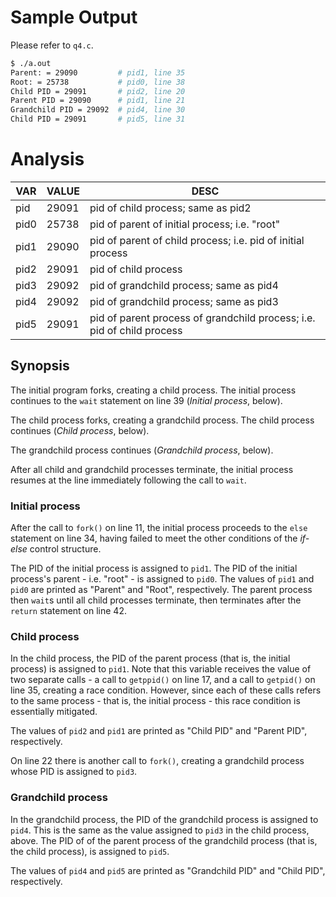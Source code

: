 # Sample Output

Please refer to `q4.c`.

```bash
$ ./a.out
Parent: = 29090         # pid1, line 35
Root: = 25738           # pid0, line 38
Child PID = 29091       # pid2, line 20
Parent PID = 29090      # pid1, line 21
Grandchild PID = 29092  # pid4, line 30
Child PID = 29091       # pid5, line 31
```

# Analysis

| VAR  | VALUE | DESC                                                                   |
|------|-------|------------------------------------------------------------------------|
| pid  | 29091 | pid of child process; same as pid2                                     |
| pid0 | 25738 | pid of parent of initial process; i.e. "root"                          |
| pid1 | 29090 | pid of parent of child process; i.e. pid of initial process            |
| pid2 | 29091 | pid of child process                                                   |
| pid3 | 29092 | pid of grandchild process; same as pid4                                |
| pid4 | 29092 | pid of grandchild process; same as pid3                                |
| pid5 | 29091 | pid of parent process of grandchild process; i.e. pid of child process |

## Synopsis

The initial program forks, creating a child process.  The initial process
continues to the `wait` statement on line 39 (_Initial process_, below).

The child process forks, creating a grandchild process.  The child process
continues (_Child process_, below).

The grandchild process continues (_Grandchild process_, below).

After all child and grandchild processes terminate, the initial process resumes
at the line immediately following the call to `wait`.

### Initial process

After the call to `fork()` on line 11, the initial process proceeds to the
`else` statement on line 34, having failed to meet the other conditions of the
_if-else_ control structure.

The PID of the initial process is assigned to `pid1`. The PID of the initial
process's parent - i.e. "root" - is assigned to `pid0`.  The values of `pid1` 
and `pid0` are printed as "Parent" and "Root", respectively.  The parent process 
then `wait`s until all child processes terminate, then terminates after the
`return` statement on line 42.

### Child process

In the child process, the PID of the parent process (that is, the initial
process) is assigned to `pid1`.  Note that this variable receives the value of
two separate calls - a call to `getppid()` on line 17, and a call to `getpid()`
on line 35, creating a race condition. However, since each of these calls refers 
to the same process - that is, the initial process - this race condition is
essentially mitigated.

The values of `pid2` and `pid1` are printed as "Child PID" and "Parent PID",
respectively.

On line 22 there is another call to `fork()`, creating a grandchild process
whose PID is assigned to `pid3`.

### Grandchild process

In the grandchild process, the PID of the grandchild process is assigned to 
`pid4`.  This is the same as the value assigned to `pid3` in the child process,
above.  The PID of of the parent process of the grandchild process (that is, the 
child process), is assigned to `pid5`. 

The values of `pid4` and `pid5` are printed as "Grandchild PID" and "Child
PID", respectively.
